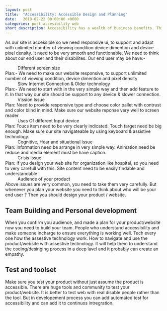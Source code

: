 ```yaml
---
layout: post
title:  "Accessibility: Accessible Design and Planning"
date:   2018-02-22 00:00:00 +0600
categories: post accesibility web
short_description: Accessibility has a wealth of business benefits. Thinking about accessibility form start make the whole workflow process very easy. Before code anything design and planning play a huge role in accessibility. By design and plan first we can save lot of our time in coding process.
---
```

<p class="m-b-5">As our site is accessible so we need responsive ui, to support and adapt with unlimited number of viewing condition device dimention and device pixel density. It need to be very smooth and functionable. We need to think about our end user and their disabilites. Our end user may be have:- </p>
<dl>
    <dd>Different screen size</dd>
    <dt>Plan:- We need to make our website responsive, to support unlimited number of viewing condition, device dimention and pixel density</dt>
    <dd>Slow Internet Connection & Older technology</dd>
    <dt>Plan:- We need to start with in the very simple way and then add feature to it. In that way our site should be support to any device & slower connection. </dt>
    <dd>Vission Issue<dd>
    <dt>Plan: Need to provide responsive type and choose color pallet with contrust and color blind in mind. Make sure our website reponse very well to screen reader</dt>
    <dd>Uses Of different Input device</dd>
    <dt>Plan: Foucs item need to be very clearly indicated. Touch target need be big enough. Make sure our site navigateable by using keyboard & assistive technology.</dt>
    <dd>Cognitive, Hear and situational issue</dd>
    <dt>Plan: Information need be arrange in very simple way. Animation need be reduce and media element must be have caption.</dt>
    <dd>Crisis Issue</dd>
    <dt>Plan: If you design your web site for organization like hospital, so you need to very carefull with this. Site content need to be easily findable and understandable</dt>
    <dd>Audience of your product</dd>
    <dt>Above issues are very common, you need to take them very carefully. But whenever you plan your website you need to think about who will be your end user ? Then you should design your product / website. </dt>
</dl>

<h2>Team Building and Personal development</h2>
<p>When you confirm you audience, and made a plan for your product/website now you need to build your team. People who understand accessibility and make someone incharge to ensure everything is working well. Tech every one how the assestive technology work. How to navigate and use the product/website with assestive technology. It will help them to understand the coding/desinging process in a deep lavel and it probably can create an empathy.</p>

<h2>Test and toolset</h2>
<p>Make sure you test your product without just assume the product is accessible. There are huge tools and community to test your product/website. It is better to test web with real disable people rather than the tool. But in developement process you can add automated test for accessibility and can add it to continuos intregration. </p>
